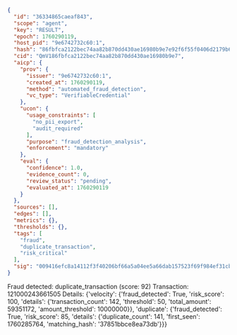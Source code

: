 ```json
{
  "id": "36334865caeaf843",
  "scope": "agent",
  "key": "RESULT",
  "epoch": 1760290119,
  "host_pid": "9e6742732c60:1",
  "hash": "86fbfca2122bec74aa82b870dd430ae16980b9e7e92f6f55f0406d2179b61a1a",
  "cid": "QmV186fbfca2122bec74aa82b870dd430ae16980b9e7",
  "aicp": {
    "prov": {
      "issuer": "9e6742732c60:1",
      "created_at": 1760290119,
      "method": "automated_fraud_detection",
      "vc_type": "VerifiableCredential"
    },
    "ucon": {
      "usage_constraints": [
        "no_pii_export",
        "audit_required"
      ],
      "purpose": "fraud_detection_analysis",
      "enforcement": "mandatory"
    },
    "eval": {
      "confidence": 1.0,
      "evidence_count": 0,
      "review_status": "pending",
      "evaluated_at": 1760290119
    }
  },
  "sources": [],
  "edges": [],
  "metrics": {},
  "thresholds": {},
  "tags": [
    "fraud",
    "duplicate_transaction",
    "risk_critical"
  ],
  "sig": "009416efc8a14112f3f40206bf66a5a04ee5a66dab157523f69f984ef31cb93c"
}
```

Fraud detected: duplicate_transaction (score: 92)
Transaction: 121000243661505
Details: {'velocity': {'fraud_detected': True, 'risk_score': 100, 'details': {'transaction_count': 142, 'threshold': 50, 'total_amount': 59351172, 'amount_threshold': 10000000}}, 'duplicate': {'fraud_detected': True, 'risk_score': 85, 'details': {'duplicate_count': 141, 'first_seen': 1760285764, 'matching_hash': '37851bbce8ea73db'}}}